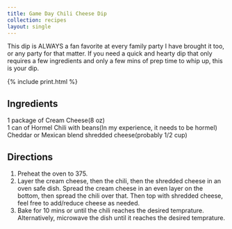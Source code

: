 ```yaml
---
title: Game Day Chili Cheese Dip
collection: recipes
layout: single
---
```


This dip is ALWAYS a fan favorite at every family party I have brought it too, or any party for that matter.  If you need a quick and hearty dip that only requires a few ingredients and only a few mins of prep time to whip up, this is your dip.

{% include print.html %}

## Ingredients  
1 package of Cream Cheese(8 oz)  
1 can of Hormel Chili with beans(In my experience, it needs to be hormel)  
Cheddar or Mexican blend shredded cheese(probably 1/2 cup)  

## Directions  
1. Preheat the oven to 375.  
2. Layer the cream cheese, then the chili, then the shredded cheese in an oven safe dish.  Spread the cream cheese in an even layer on the bottom, then spread the chili over that.  Then top with shredded cheese, feel free to add/reduce cheese as needed.  
3. Bake for 10 mins or until the chili reaches the desired temprature.  Alternatively, microwave the dish until it reaches the desired temprature.  